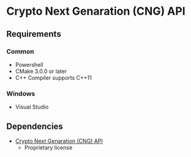 # Crypto Next Genaration (CNG) API

## Requirements

### Common

* Powershell
* CMake 3.0.0 or later
* C++ Compiler supports C++11

### Windows

* Visual Studio

## Dependencies

* [Crypto Next Genaration (CNG) API](https://learn.microsoft.com/en-us/windows/win32/seccng/cng-portal)
  * Proprietary license